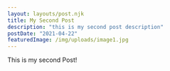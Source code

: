 ```yaml
---
layout: layouts/post.njk
title: My Second Post
description: "this is my second post description"
postDate: "2021-04-22"
featuredImage: /img/uploads/image1.jpg
---
```


This is my second Post!